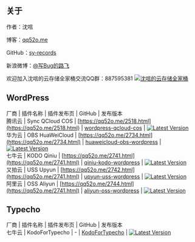 ## 关于

作者：沈唁

博客：[qq52o.me](https://qq52o.me)

GitHub：[sy-records](https://github.com/sy-records)

新浪微博：[@写Bug的路飞](https://weibo.com/i3l4521)

欢迎加入沈唁的云存储全家桶交流QQ群：887595381 <a target="_blank" href="//shang.qq.com/wpa/qunwpa?idkey=24d10d0c318118e5fe2f68a1a7e9f15a7cab40a879fc475849c3726f0d538894"><img border="0" src="//pub.idqqimg.com/wpa/images/group.png" alt="沈唁的云存储全家桶" title="沈唁的云存储全家桶"></a>

## WordPress

厂商 | 插件名称 | 插件发布页 | GitHub | 发布版本  
腾讯云 | Sync QCloud COS | [https://qq52o.me/2518.html](https://qq52o.me/2518.html) | [wordpress-qcloud-cos](https://github.com/sy-records/wordpress-qcloud-cos) | [![Latest Version](https://img.shields.io/github/release/sy-records/wordpress-qcloud-cos.svg)](https://github.com/sy-records/wordpress-qcloud-cos/releases/latest)  
华为云 | OBS HuaWeiCloud | [https://qq52o.me/2734.html](https://qq52o.me/2734.html) | [huaweicloud-obs-wordpress](https://github.com/sy-records/huaweicloud-obs-wordpress) | [![Latest Version](https://img.shields.io/github/release/sy-records/huaweicloud-obs-wordpress.svg)](https://github.com/sy-records/huaweicloud-obs-wordpress/releases/latest)  
七牛云 | KODO Qiniu | [https://qq52o.me/2741.html](https://qq52o.me/2741.html) | [qiniu-kodo-wordpress](https://github.com/sy-records/qiniu-kodo-wordpress) | [![Latest Version](https://img.shields.io/github/release/sy-records/qiniu-kodo-wordpress.svg)](https://github.com/sy-records/qiniu-kodo-wordpress/releases/latest)  
又拍云 | USS Upyun | [https://qq52o.me/2742.html](https://qq52o.me/2741.html) | [upyun-uss-wordpress](https://github.com/sy-records/upyun-uss-wordpress) | [![Latest Version](https://img.shields.io/github/release/sy-records/upyun-uss-wordpress.svg)](https://github.com/sy-records/upyun-uss-wordpress/releases/latest)  
阿里云 | OSS Aliyun | [https://qq52o.me/2744.html](https://qq52o.me/2741.html) | [aliyun-oss-wordpress](https://github.com/sy-records/aliyun-oss-wordpress) | [![Latest Version](https://img.shields.io/github/release/sy-records/aliyun-oss-wordpress.svg)](https://github.com/sy-records/aliyun-oss-wordpress/releases/latest)  

## Typecho

厂商 | 插件名称 | 插件发布页 | GitHub | 发布版本  
七牛云 | KodoForTypecho | - | [KodoForTypecho](https://github.com/sy-records/KodoForTypecho) | [![Latest Version](https://img.shields.io/github/release/sy-records/KodoForTypecho.svg)](https://github.com/sy-records/KodoForTypecho/releases/latest)  
